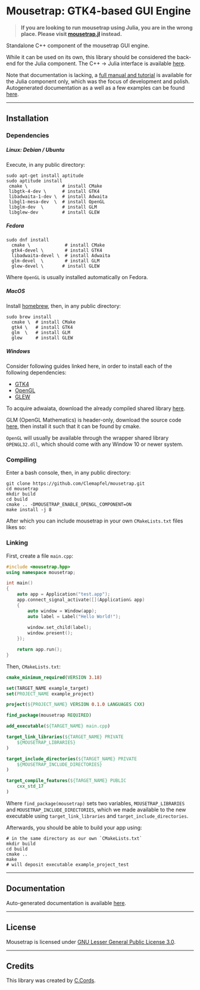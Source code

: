# Mousetrap: GTK4-based GUI Engine

> **If you are looking to run mousetrap using Julia, you are in the wrong place. Please visit [mousetrap.jl](https://github.com/Clemapfel/mousetrap.jl) instead.**

Standalone C++ component of the mousetrap GUI engine. 

While it can be used on its own, this library should be considered the back-end for the Julia component. The C++ -> Julia interface is available [here](https://github.com/Clemapfel/mousetrap_julia_binding/).

Note that documentation is lacking, a [full manual and tutorial](https://clemens-cords.com/mousetrap) is available for the Julia component only, which was the focus of development and polish. Autogenerated documentation as a well as a few examples can be found [here](https://clemens-cords.com/mousetrap_cpp).

---

## Installation

### Dependencies

##### Linux: Debian / Ubuntu

Execute, in any public directory:

```shell
sudo apt-get install aptitude   
sudo aptitude install 
 cmake \             # install CMake
 libgtk-4-dev \      # install GTK4
 libadwaita-1-dev \  # install Adwaita
 libgl1-mesa-dev  \  # install OpenGL
 libglm-dev  \       # install GLM
 libglew-dev         # install GLEW
```

##### Fedora

```shell
sudo dnf install 
  cmake \             # install CMake
  gtk4-devel \        # install GTK4
  libadwaita-devel \  # install Adwaita
  glm-devel  \        # install GLM
  glew-devel \       # install GLEW
```

Where `OpenGL` is usually installed automatically on Fedora.

##### MacOS

Install [homebrew](https://brew.sh/), then, in any public directory:

```shell
sudo brew install 
  cmake \  # install CMake
  gtk4 \   # install GTK4
  glm  \   # install GLM
  glew     # install GLEW
```

##### Windows

Consider following guides linked here, in order to install each of the following dependencies:

+ [GTK4](https://www.gtk.org/docs/installations/windows)
+ [OpenGL](https://medium.com/swlh/setting-opengl-for-windows-d0b45062caf)
+ [GLEW](https://glew.sourceforge.net/install.html)

To acquire adwaiata, download the already compiled shared library [here](https://github.com/JuliaBinaryWrappers/libadwaita_jll.jl/releases/).

GLM (OpenGL Mathematics) is header-only, download the source code [here](https://github.com/g-truc/glm), then install it such that it can be found by cmake.

`OpenGL` will usually be available through the wrapper shared library `OPENGL32.dll`, which should come with any Window 10 or newer system.

### Compiling

Enter a bash console, then, in any public directory:

```shell
git clone https://github.com/Clemapfel/mousetrap.git
cd mousetrap
mkdir build
cd build
cmake .. -DMOUSETRAP_ENABLE_OPENGL_COMPONENT=ON
make install -j 8
```

After which you can include mousetrap in your own `CMakeLists.txt` files likes so:

### Linking 

First, create a file `main.cpp`:

```cpp
#include <mousetrap.hpp>
using namespace mousetrap;

int main()
{
    auto app = Application("test.app");
    app.connect_signal_activate([](Application& app)
    {
        auto window = Window(app);
        auto label = Label("Hello World!");
        
        window.set_child(label);
        window.present();
    });

    return app.run();
}
```

Then, `CMakeLists.txt`:

```cmake
cmake_minimum_required(VERSION 3.18)

set(TARGET_NAME example_target)
set(PROJECT_NAME example_project)

project(${PROJECT_NAME} VERSION 0.1.0 LANGUAGES CXX)

find_package(mousetrap REQUIRED)

add_executable(${TARGET_NAME} main.cpp)

target_link_libraries(${TARGET_NAME} PRIVATE
    ${MOUSETRAP_LIBRARIES}
)

target_include_directories(${TARGET_NAME} PRIVATE
    ${MOUSETRAP_INCLUDE_DIRECTORIES}
)

target_compile_features(${TARGET_NAME} PUBLIC
    cxx_std_17
)
```

Where `find_package(mousetrap)` sets two variables, `MOUSETRAP_LIBRARIES` and `MOUSETRAP_INCLUDE_DIRECTORIES`, which we made available to the new executable using `target_link_libraries` and `target_include_directories`.

Afterwards, you should be able to build your app using:

```shell
# in the same directory as our own `CMakeLists.txt`
mkdir build
cd build
cmake ..
make
# will deposit executable example_project_test
```

---

## Documentation

Auto-generated documentation is available [here](https://clemens-cords.com/mousetrap_cpp).

---

## License

Mousetrap is licensed under [GNU Lesser General Public License 3.0](https://www.gnu.org/licenses/lgpl-3.0.en.html#license-text).

---

## Credits

This library was created by [C.Cords](https://clemens-cords.com). 
